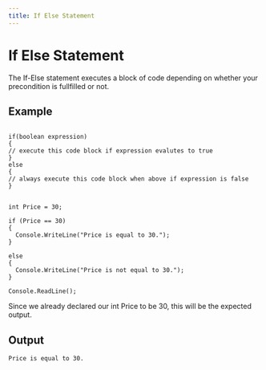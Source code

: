 ```yaml
---
title: If Else Statement
---
```


# If Else Statement

The If-Else statement executes a block of code depending on whether your precondition is fullfilled or not.

## Example
```

if(boolean expression)
{
// execute this code block if expression evalutes to true
}
else
{
// always execute this code block when above if expression is false
}


int Price = 30;

if (Price == 30)
{
  Console.WriteLine("Price is equal to 30.");
}

else 
{
  Console.WriteLine("Price is not equal to 30.");
}

Console.ReadLine();
```

Since we already declared our int Price to be 30, this will be the expected output.

## Output
```
Price is equal to 30.
```
